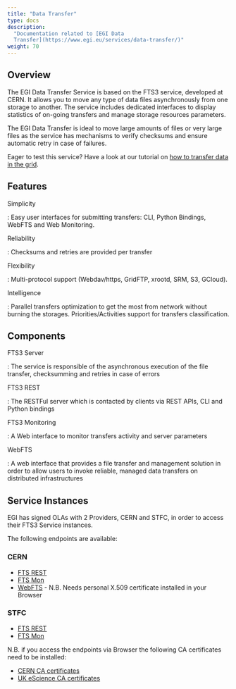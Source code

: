 ```yaml
---
title: "Data Transfer"
type: docs
description:
  "Documentation related to [EGI Data
  Transfer](https://www.egi.eu/services/data-transfer/)"
weight: 70
---
```


## Overview

The EGI Data Transfer Service is based on the FTS3 service, developed at CERN.
It allows you to move any type of data files asynchronously from one storage to
another. The service includes dedicated interfaces to display statistics of
on-going transfers and manage storage resources parameters.

The EGI Data Transfer is ideal to move large amounts of files or very large
files as the service has mechanisms to verify checksums and ensure automatic
retry in case of failures.

Eager to test this service? Have a look at our tutorial on
[how to transfer data in the grid](https://docs.egi.eu/users/tutorials/data-transfer-grid-storage/).

## Features

Simplicity

: Easy user interfaces for submitting transfers: CLI, Python Bindings, WebFTS
and Web Monitoring.

Reliability

: Checksums and retries are provided per transfer

Flexibility

: Multi-protocol support (Webdav/https, GridFTP, xrootd, SRM, S3, GCloud).

Intelligence

: Parallel transfers optimization to get the most from network without burning
the storages. Priorities/Activities support for transfers classification.

## Components

FTS3 Server

: The service is responsible of the asynchronous execution of the file transfer,
checksumming and retries in case of errors

FTS3 REST

: The RESTFul server which is contacted by clients via REST APIs, CLI and Python
bindings

FTS3 Monitoring

: A Web interface to monitor transfers activity and server parameters

WebFTS

: A web interface that provides a file transfer and management solution in order
to allow users to invoke reliable, managed data transfers on distributed
infrastructures

## Service Instances

EGI has signed OLAs with 2 Providers, CERN and STFC, in order to access their
FTS3 Service instances.

The following endpoints are available:

### CERN

- [FTS REST](https://fts3-public.cern.ch:8446/)
- [FTS Mon](https://fts3-public.cern.ch/fts3/ftsmon/#/)
- [WebFTS](https://webfts.cern.ch/) - N.B. Needs personal X.509 certificate
  installed in your Browser

### STFC

- [FTS REST](https://lcgfts3.gridpp.rl.ac.uk:8446)
- [FTS Mon](https://lcgfts3.gridpp.rl.ac.uk:8449/fts3/ftsmon/#/)

N.B. if you access the endpoints via Browser the following CA certificates need
to be installed:

- [CERN CA certificates](https://cafiles.cern.ch/cafiles/certificates/)
- [UK eScience CA certificates](http://www.ngs.ac.uk/ukca/certificates/cacerts.html)

